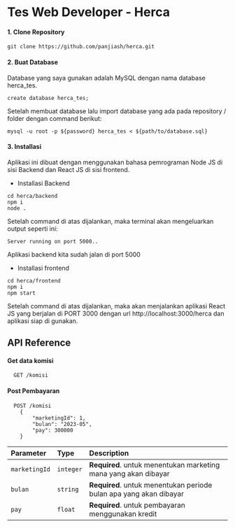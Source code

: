 
# Tes Web Developer - Herca

#### 1. Clone Repository

```
git clone https://github.com/panjiash/herca.git
```

#### 2. Buat Database
Database yang saya gunakan adalah MySQL dengan nama database herca_tes.
```
create database herca_tes;
```
Setelah membuat database lalu import database yang ada pada repository / folder dengan command berikut:
```
mysql -u root -p ${password} herca_tes < ${path/to/database.sql}
```

#### 3. Installasi
Aplikasi ini dibuat dengan menggunakan bahasa pemrograman Node JS di sisi Backend dan React JS di sisi frontend.

- Installasi Backend
```
cd herca/backend
npm i
node .
```
Setelah command di atas dijalankan, maka terminal akan mengeluarkan output seperti ini:
```
Server running on port 5000..
```
Aplikasi backend kita sudah jalan di port 5000

- Installasi frontend
```
cd herca/frontend
npm i
npm start
```

Setelah command di atas dijalankan, maka akan menjalankan aplikasi React JS yang berjalan di PORT 3000 dengan url http://localhost:3000/herca dan aplikasi siap di gunakan.




## API Reference

#### Get data komisi

```http
  GET /komisi
```

#### Post Pembayaran

```http
  POST /komisi
    {
        "marketingId": 1,
        "bulan": "2023-05",
        "pay": 300000
    }
```

| Parameter | Type     | Description                       |
| :-------- | :------- | :-------------------------------- |
| `marketingId`      | `integer` | **Required**. untuk menentukan marketing mana yang akan dibayar |
| `bulan`      | `string` | **Required**. untuk menentukan periode bulan apa yang akan dibayar |
| `pay`      | `float` | **Required**. untuk pembayaran menggunakan kredit |
